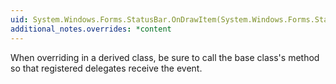 ```yaml
---
uid: System.Windows.Forms.StatusBar.OnDrawItem(System.Windows.Forms.StatusBarDrawItemEventArgs)
additional_notes.overrides: *content
---
```


<p>When overriding <xref href="System.Windows.Forms.StatusBar.OnDrawItem(System.Windows.Forms.StatusBarDrawItemEventArgs)"></xref> in a derived class, be sure to call the base class's <xref href="System.Windows.Forms.StatusBar.OnDrawItem(System.Windows.Forms.StatusBarDrawItemEventArgs)"></xref> method so that registered delegates receive the event.</p>



